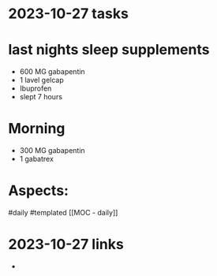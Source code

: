 
# 2023-10-27 tasks

# last nights sleep supplements
- 600 MG gabapentin 
- 1 lavel gelcap
- Ibuprofen
- slept 7 hours 

# Morning
- 300 MG gabapentin 
- 1 gabatrex


# Aspects:
#daily #templated
[[MOC - daily]]

# 2023-10-27 links
- 


